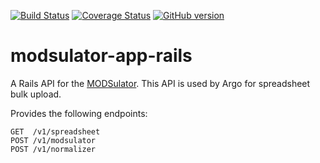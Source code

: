 [![Build Status](https://travis-ci.org/sul-dlss/modsulator-app-rails.svg?branch=master)](https://travis-ci.org/sul-dlss/modsulator-app-rails)
[![Coverage Status](https://coveralls.io/repos/sul-dlss/modsulator-app-rails/badge.svg)](https://coveralls.io/r/sul-dlss/modsulator-app-rails)
[![GitHub version](https://badge.fury.io/gh/sul-dlss%2Fmodsulator-app-rails.svg)](https://badge.fury.io/gh/sul-dlss%2Fmodsulator-app-rails)

# modsulator-app-rails

A Rails API for the [MODSulator](https://github.com/sul-dlss/modsulator). This API is used by Argo for spreadsheet bulk upload.


Provides the following endpoints:

```
GET  /v1/spreadsheet
POST /v1/modsulator
POST /v1/normalizer
```
